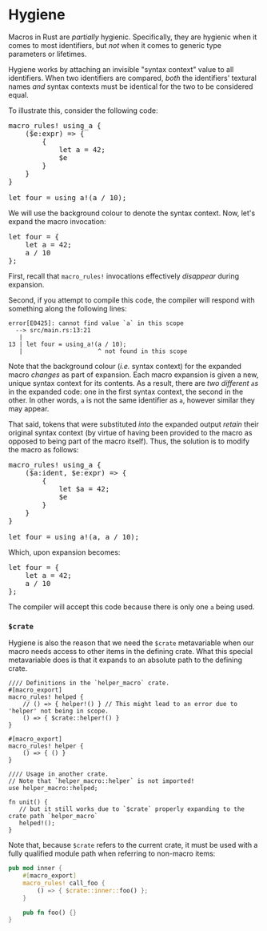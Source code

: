 # Hygiene

Macros in Rust are *partially* hygienic. Specifically, they are hygienic when it comes to most
identifiers, but *not* when it comes to generic type parameters or lifetimes.

Hygiene works by attaching an invisible "syntax context" value to all identifiers. When two
identifiers are compared, *both* the identifiers' textural names *and* syntax contexts must be
identical for the two to be considered equal.

To illustrate this, consider the following code:

<pre class="rust rust-example-rendered"><span class="synctx-0"><span class="macro">macro_rules</span><span class="macro">!</span> <span class="ident">using_a</span> {&#xa;    (<span class="macro-nonterminal">$</span><span class="macro-nonterminal">e</span>:<span class="ident">expr</span>) <span class="op">=&gt;</span> {&#xa;        {&#xa;            <span class="kw">let</span> <span class="ident">a</span> <span class="op">=</span> <span class="number">42</span>;&#xa;            <span class="macro-nonterminal">$</span><span class="macro-nonterminal">e</span>&#xa;        }&#xa;    }&#xa;}&#xa;&#xa;<span class="kw">let</span> <span class="ident">four</span> <span class="op">=</span> <span class="macro">using_a</span><span class="macro">!</span>(<span class="ident">a</span> <span class="op">/</span> <span class="number">10</span>);</span></pre>

We will use the background colour to denote the syntax context. Now, let's expand the macro
invocation:

<pre class="rust rust-example-rendered"><span class="synctx-0"><span class="kw">let</span> <span class="ident">four</span> <span class="op">=</span> </span><span class="synctx-1">{&#xa;    <span class="kw">let</span> <span class="ident">a</span> <span class="op">=</span> <span class="number">42</span>;&#xa;    </span><span class="synctx-0"><span class="ident">a</span> <span class="op">/</span> <span class="number">10</span></span><span class="synctx-1">&#xa;}</span><span class="synctx-0">;</span></pre>

First, recall that `macro_rules!` invocations effectively *disappear* during expansion.

Second, if you attempt to compile this code, the compiler will respond with something along the
following lines:

```text
error[E0425]: cannot find value `a` in this scope
  --> src/main.rs:13:21
   |
13 | let four = using_a!(a / 10);
   |                     ^ not found in this scope
```

Note that the background colour (*i.e.* syntax context) for the expanded macro *changes* as part of
expansion. Each macro expansion is given a new, unique syntax context for its contents. As a result,
there are *two different `a`s* in the expanded code: one in the first syntax context, the second in
the other. In other words, <code><span class="synctx-0">a</span></code> is not the same identifier
as <code><span class="synctx-1">a</span></code>, however similar they may appear.

That said, tokens that were substituted *into* the expanded output *retain* their original syntax
context (by virtue of having been provided to the macro as opposed to being part of the macro itself).
Thus, the solution is to modify the macro as follows:

<pre class="rust rust-example-rendered"><span class="synctx-0"><span class="macro">macro_rules</span><span class="macro">!</span> <span class="ident">using_a</span> {&#xa;    (<span class="macro-nonterminal">$</span><span class="macro-nonterminal">a</span>:<span class="ident">ident</span>, <span class="macro-nonterminal">$</span><span class="macro-nonterminal">e</span>:<span class="ident">expr</span>) <span class="op">=&gt;</span> {&#xa;        {&#xa;            <span class="kw">let</span> <span class="macro-nonterminal">$</span><span class="macro-nonterminal">a</span> <span class="op">=</span> <span class="number">42</span>;&#xa;            <span class="macro-nonterminal">$</span><span class="macro-nonterminal">e</span>&#xa;        }&#xa;    }&#xa;}&#xa;&#xa;<span class="kw">let</span> <span class="ident">four</span> <span class="op">=</span> <span class="macro">using_a</span><span class="macro">!</span>(<span class="ident">a</span>, <span class="ident">a</span> <span class="op">/</span> <span class="number">10</span>);</span></pre>

Which, upon expansion becomes:

<pre class="rust rust-example-rendered"><span class="synctx-0"><span class="kw">let</span> <span class="ident">four</span> <span class="op">=</span> </span><span class="synctx-1">{&#xa;    <span class="kw">let</span> </span><span class="synctx-0"><span class="ident">a</span></span><span class="synctx-1"> <span class="op">=</span> <span class="number">42</span>;&#xa;    </span><span class="synctx-0"><span class="ident">a</span> <span class="op">/</span> <span class="number">10</span></span><span class="synctx-1">&#xa;}</span><span class="synctx-0">;</span></pre>

The compiler will accept this code because there is only one `a` being used.

### `$crate`

Hygiene is also the reason that we need the `$crate` metavariable when our macro needs access to
other items in the defining crate. What this special metavariable does is that it expands to an
absolute path to the defining crate.

```rust,ignore
//// Definitions in the `helper_macro` crate.
#[macro_export]
macro_rules! helped {
    // () => { helper!() } // This might lead to an error due to 'helper' not being in scope.
    () => { $crate::helper!() }
}

#[macro_export]
macro_rules! helper {
    () => { () }
}

//// Usage in another crate.
// Note that `helper_macro::helper` is not imported!
use helper_macro::helped;

fn unit() {
   // but it still works due to `$crate` properly expanding to the crate path `helper_macro`
   helped!();
}
```

Note that, because `$crate` refers to the current crate, it must be used with a fully qualified
module path when referring to non-macro items:

```rust
pub mod inner {
    #[macro_export]
    macro_rules! call_foo {
        () => { $crate::inner::foo() };
    }

    pub fn foo() {}
}
```